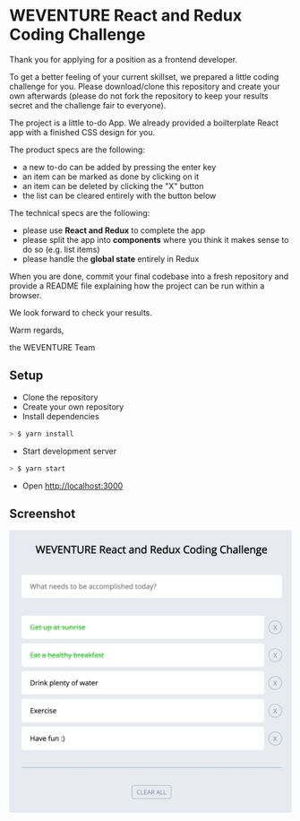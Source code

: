 # WEVENTURE React and Redux Coding Challenge

Thank you for applying for a position as a frontend developer.

To get a better feeling of your current skillset, we prepared a little coding challenge for you. Please download/clone this repository and create your own afterwards (please do not fork the repository to keep your results secret and the challenge fair to everyone).

The project is a little to-do App. We already provided a boilterplate React app with a finished CSS design for you.

The product specs are the following:

- a new to-do can be added by pressing the enter key
- an item can be marked as done by clicking on it
- an item can be deleted by clicking the "X" button
- the list can be cleared entirely with the button below

The technical specs are the following:

- please use **React and Redux** to complete the app
- please split the app into **components** where you think it makes sense to do so (e.g. list items)
- please handle the **global state** entirely in Redux

When you are done, commit your final codebase into a fresh repository and provide a README file explaining how the project can be run within a browser.

We look forward to check your results.

Warm regards,

the WEVENTURE Team

## Setup

- Clone the repository
- Create your own repository
- Install dependencies

```sh
> $ yarn install
```

- Start development server

```sh
> $ yarn start
```

- Open [http://localhost:3000](http://localhost:3000)

## Screenshot

![Demo Screenshot](/public/screenshot.jpg)
